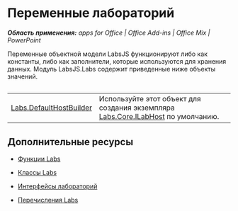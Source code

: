 
# Переменные лабораторий

 _**Область применения:** apps for Office | Office Add-ins | Office Mix | PowerPoint_

Переменные объектной модели LabsJS функционируют либо как константы, либо как заполнители, которые используются для хранения данных. Модуль LabsJS.Labs содержит приведенные ниже объекты значений.

## 


|||
|:-----|:-----|
|[Labs.DefaultHostBuilder](../../reference/office-mix/labs.defaulthostbuilder.md)|Используйте этот объект для создания экземпляра [Labs.Core.ILabHost](../../reference/office-mix/labs.core.ilabhost.md) по умолчанию.|

## Дополнительные ресурсы



- [Функции Labs](../../reference/office-mix/labs-functions.md)
    
- [Классы Labs](../../reference/office-mix/labs-classes.md)
    
- [Интерфейсы лабораторий](../../reference/office-mix/labs-interfaces.md)
    
- [Перечисления Labs](../../reference/office-mix/labs-enumerations.md)
    
